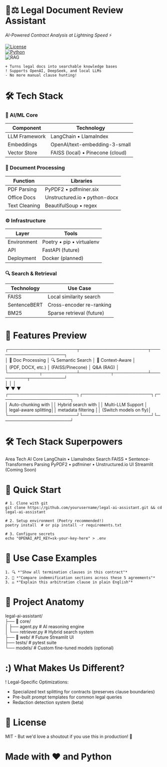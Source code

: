 # 🧑⚖️ Legal Document Review Assistant  
*AI-Powered Contract Analysis at Lightning Speed* ⚡  

[![License](https://img.shields.io/badge/License-MIT-green?style=for-the-badge)](https://opensource.org/licenses/MIT)  
[![Python](https://img.shields.io/badge/Python-3.8+-blue?style=for-the-badge&logo=python)](https://www.python.org/)  
![RAG](https://img.shields.io/badge/Architecture-RAG-ff69b4?style=for-the-badge)  

```
+ Turns legal docs into searchable knowledge bases  
! Supports OpenAI, DeepSeek, and local LLMs  
- No more manual clause hunting!
```
# 🛠️ Tech Stack

### 🤖 AI/ML Core
| Component       | Technology                          |
|-----------------|-------------------------------------|
| LLM Framework   | LangChain • LlamaIndex              |
| Embeddings      | OpenAI/text-embedding-3-small       |
| Vector Store    | FAISS (local) • Pinecone (cloud)    |

### 📄 Document Processing
| Function        | Libraries                           |
|-----------------|-------------------------------------|
| PDF Parsing     | PyPDF2 • pdfminer.six              |
| Office Docs     | Unstructured.io • python-docx       |
| Text Cleaning   | BeautifulSoup • regex               |

### ⚙️ Infrastructure
| Layer           | Tools                               |
|-----------------|-------------------------------------|
| Environment     | Poetry • pip • virtualenv           |
| API             | FastAPI (future)                    |
| Deployment      | Docker (planned)                    |

### 🔍 Search & Retrieval
| Technology      | Use Case                            |
|-----------------|-------------------------------------|
| FAISS           | Local similarity search             |
| SentenceBERT    | Cross-encoder re-ranking            |
| BM25            | Sparse retrieval (future)           |

# 🌟 Features Preview
┌──────────────────────┬──────────────────────┬──────────────────────┐  
│   📄 Doc Processing  │   🔍 Semantic Search │   💬 Context-Aware   │  
│  (PDF, DOCX, etc.)   │  (FAISS/Pinecone)    │    Q&A (RAG)        │  
└──────────┬───────────┴──────────┬───────────┴──────────┬───────────┘  
           │                      │                      │  
           ▼                      ▼                      ▼  
┌──────────────────────┐┌──────────────────────┐┌──────────────────────┐  
│  Auto-chunking with  ││  Hybrid search with  ││  Multi-LLM Support   │  
│ legal-aware splitting││ metadata filtering   ││ (Switch models on fly)│  
└──────────────────────┘└──────────────────────┘└──────────────────────┘  
# 🛠️ Tech Stack Superpowers
Area	Tech
AI Core	LangChain • LlamaIndex
Search	FAISS • Sentence-Transformers
Parsing	PyPDF2 • pdfminer • Unstructured.io
UI	Streamlit (Coming Soon)
# 🚀 Quick Start
```
# 1. Clone with git  
git clone https://github.com/yourusername/legal-ai-assistant.git && cd legal-ai-assistant  

# 2. Setup environment (Poetry recommended!)  
poetry install  # or pip install -r requirements.txt  

# 3. Configure secrets  
echo "OPENAI_API_KEY=sk-your-key-here" > .env  
```
# 🎯 Use Case Examples
```
1. 🔍 *"Show all termination clauses in this contract"*  
2. 📑 *"Compare indemnification sections across these 5 agreements"*  
3. ⚖️ *"Explain this arbitration clause in plain English"*
```
# 📂 Project Anatomy
legal-ai-assistant/  
├── 📁 core/  
│   ├── agent.py       # AI reasoning engine  
│   └── retriever.py   # Hybrid search system  
├── 📁 web/            # Future Streamlit UI  
├── tests/             # pytest suite  
└── models/            # Custom fine-tuned models (optional)  
# :) What Makes Us Different?
! Legal-Specific Optimizations:  
+ Specialized text splitting for contracts (preserves clause boundaries)  
+ Pre-built prompt templates for common legal queries  
+ Redaction detection system (beta)
  
# 📜 License
MIT - But we'd love a shoutout if you use this in production! 🚀

# Made with ❤️ and Python
